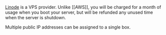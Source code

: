 [Linode](http://linode.com) is a VPS provider. Unlike [[AWS]], you will be charged for a month of usage when you boot your server, but will be refunded any unused time when the server is shutdown.

Multiple public IP addresses can be assigned to a single box.

